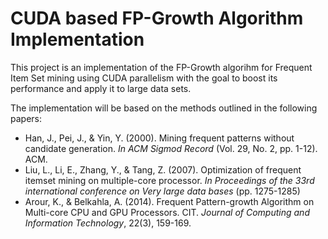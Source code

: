 # CUDA based FP-Growth Algorithm Implementation

This project is an implementation of the FP-Growth algorihm for Frequent Item Set mining using CUDA parallelism with the goal to boost its performance and apply it to large data sets.

The implementation will be based on the methods outlined in the following papers:

* Han, J., Pei, J., & Yin, Y. (2000). Mining frequent patterns without candidate generation. *In ACM Sigmod Record* (Vol. 29, No. 2, pp. 1-12). ACM.
* Liu, L., Li, E., Zhang, Y., & Tang, Z. (2007). Optimization of frequent itemset mining on multiple-core processor. *In Proceedings of the 33rd international conference on Very large data bases* (pp. 1275-1285)
* Arour, K., & Belkahla, A. (2014). Frequent Pattern-growth Algorithm on Multi-core CPU and GPU Processors. CIT. *Journal of Computing and Information Technology*, 22(3), 159-169.
